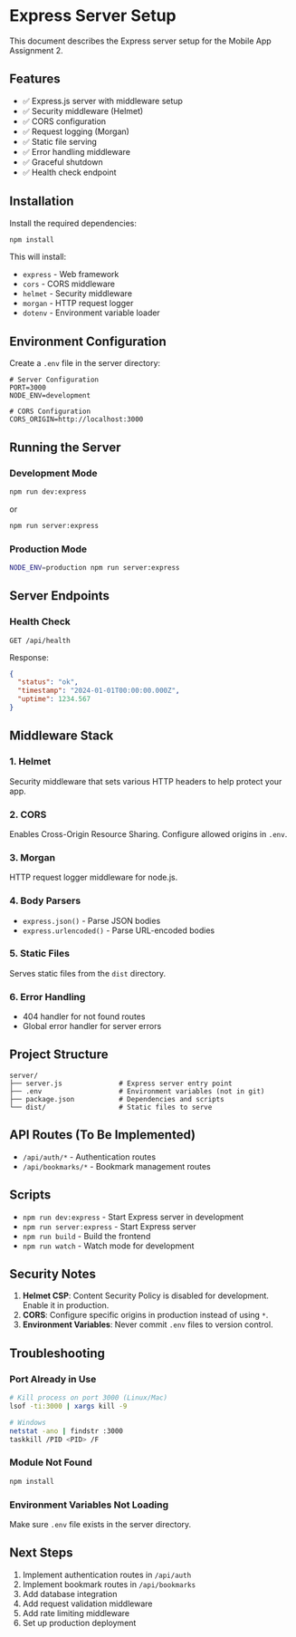 # Express Server Setup

This document describes the Express server setup for the Mobile App Assignment 2.

## Features

- ✅ Express.js server with middleware setup
- ✅ Security middleware (Helmet)
- ✅ CORS configuration
- ✅ Request logging (Morgan)
- ✅ Static file serving
- ✅ Error handling middleware
- ✅ Graceful shutdown
- ✅ Health check endpoint

## Installation

Install the required dependencies:

```bash
npm install
```

This will install:
- `express` - Web framework
- `cors` - CORS middleware
- `helmet` - Security middleware
- `morgan` - HTTP request logger
- `dotenv` - Environment variable loader

## Environment Configuration

Create a `.env` file in the server directory:

```env
# Server Configuration
PORT=3000
NODE_ENV=development

# CORS Configuration
CORS_ORIGIN=http://localhost:3000
```

## Running the Server

### Development Mode

```bash
npm run dev:express
```

or

```bash
npm run server:express
```

### Production Mode

```bash
NODE_ENV=production npm run server:express
```

## Server Endpoints

### Health Check

```
GET /api/health
```

Response:
```json
{
  "status": "ok",
  "timestamp": "2024-01-01T00:00:00.000Z",
  "uptime": 1234.567
}
```

## Middleware Stack

### 1. Helmet
Security middleware that sets various HTTP headers to help protect your app.

### 2. CORS
Enables Cross-Origin Resource Sharing. Configure allowed origins in `.env`.

### 3. Morgan
HTTP request logger middleware for node.js.

### 4. Body Parsers
- `express.json()` - Parse JSON bodies
- `express.urlencoded()` - Parse URL-encoded bodies

### 5. Static Files
Serves static files from the `dist` directory.

### 6. Error Handling
- 404 handler for not found routes
- Global error handler for server errors

## Project Structure

```
server/
├── server.js              # Express server entry point
├── .env                   # Environment variables (not in git)
├── package.json           # Dependencies and scripts
└── dist/                  # Static files to serve
```

## API Routes (To Be Implemented)

- `/api/auth/*` - Authentication routes
- `/api/bookmarks/*` - Bookmark management routes

## Scripts

- `npm run dev:express` - Start Express server in development
- `npm run server:express` - Start Express server
- `npm run build` - Build the frontend
- `npm run watch` - Watch mode for development

## Security Notes

1. **Helmet CSP**: Content Security Policy is disabled for development. Enable it in production.
2. **CORS**: Configure specific origins in production instead of using `*`.
3. **Environment Variables**: Never commit `.env` files to version control.

## Troubleshooting

### Port Already in Use

```bash
# Kill process on port 3000 (Linux/Mac)
lsof -ti:3000 | xargs kill -9

# Windows
netstat -ano | findstr :3000
taskkill /PID <PID> /F
```

### Module Not Found

```bash
npm install
```

### Environment Variables Not Loading

Make sure `.env` file exists in the server directory.

## Next Steps

1. Implement authentication routes in `/api/auth`
2. Implement bookmark routes in `/api/bookmarks`
3. Add database integration
4. Add request validation middleware
5. Add rate limiting middleware
6. Set up production deployment
